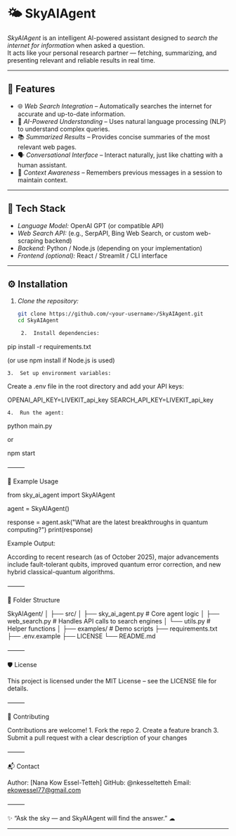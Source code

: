 # 🌤 SkyAIAgent

*SkyAIAgent* is an intelligent AI-powered assistant designed to *search the internet for information* when asked a question.  
It acts like your personal research partner — fetching, summarizing, and presenting relevant and reliable results in real time.

---

## 🚀 Features

- 🌐 *Web Search Integration* – Automatically searches the internet for accurate and up-to-date information.  
- 🧠 *AI-Powered Understanding* – Uses natural language processing (NLP) to understand complex queries.  
- 📚 *Summarized Results* – Provides concise summaries of the most relevant web pages.  
- 🗣 *Conversational Interface* – Interact naturally, just like chatting with a human assistant.  
- 🔄 *Context Awareness* – Remembers previous messages in a session to maintain context.  

---

## 🧩 Tech Stack

- *Language Model:* OpenAI GPT (or compatible API)  
- *Web Search API:* (e.g., SerpAPI, Bing Web Search, or custom web-scraping backend)  
- *Backend:* Python / Node.js (depending on your implementation)  
- *Frontend (optional):* React / Streamlit / CLI interface  

---

## ⚙ Installation

1. *Clone the repository:*
   ```bash
   git clone https://github.com/<your-username>/SkyAIAgent.git
   cd SkyAIAgent

	2.	Install dependencies:

pip install -r requirements.txt

(or use npm install if Node.js is used)

	3.	Set up environment variables:
Create a .env file in the root directory and add your API keys:

OPENAI_API_KEY=LIVEKIT_api_key
SEARCH_API_KEY=LIVEKIT_api_key


	4.	Run the agent:

python main.py

or

npm start



⸻

🧠 Example Usage

from sky_ai_agent import SkyAIAgent

agent = SkyAIAgent()

response = agent.ask("What are the latest breakthroughs in quantum computing?")
print(response)

Example Output:

According to recent research (as of October 2025), major advancements include fault-tolerant qubits,
improved quantum error correction, and new hybrid classical-quantum algorithms.


⸻

🧩 Folder Structure

SkyAIAgent/
│
├── src/
│   ├── sky_ai_agent.py      # Core agent logic
│   ├── web_search.py        # Handles API calls to search engines
│   └── utils.py             # Helper functions
│
├── examples/                # Demo scripts
├── requirements.txt
├── .env.example
├── LICENSE
└── README.md


⸻

🛡 License

This project is licensed under the MIT License – see the LICENSE file for details.

⸻

🤝 Contributing

Contributions are welcome!
	1.	Fork the repo
	2.	Create a feature branch
	3.	Submit a pull request with a clear description of your changes

⸻

📬 Contact

Author: [Nana Kow Essel-Tetteh]
GitHub: @nkesseltetteh
Email: ekowessel77@gmail.com

⸻

✨ “Ask the sky — and SkyAIAgent will find the answer.” ☁

---

